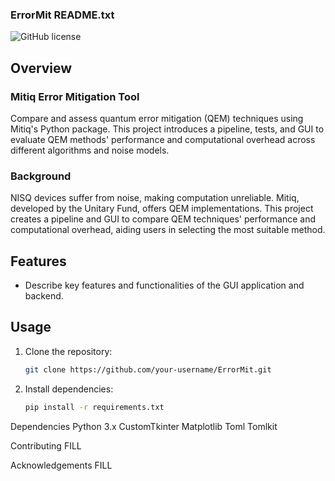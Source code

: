 ### ErrorMit README.txt

![GitHub license](https://img.shields.io/badge/license-MIT-blue.svg)

## Overview

### Mitiq Error Mitigation Tool

Compare and assess quantum error mitigation (QEM) techniques using Mitiq's Python package. This project introduces a pipeline, tests, and GUI to evaluate QEM methods' performance and computational overhead across different algorithms and noise models.

### Background

NISQ devices suffer from noise, making computation unreliable. Mitiq, developed by the Unitary Fund, offers QEM implementations. This project creates a pipeline and GUI to compare QEM techniques' performance and computational overhead, aiding users in selecting the most suitable method.

## Features

- Describe key features and functionalities of the GUI application and backend.

## Usage

1. Clone the repository:

   ```bash
   git clone https://github.com/your-username/ErrorMit.git
2. Install dependencies:

    ```bash
    pip install -r requirements.txt


Dependencies
Python 3.x
CustomTkinter
Matplotlib
Toml
Tomlkit

Contributing
FILL

Acknowledgements
FILL
